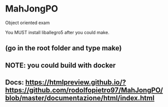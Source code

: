 # MahJongPO
Object oriented exam

You MUST install liballegro5
after you could make.
## (go in the root folder and type make)

## NOTE: you could build with docker

## Docs: https://htmlpreview.github.io/?https://github.com/rodolfopietro97/MahJongPO/blob/master/documentazione/html/index.html